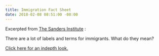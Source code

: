 ```yaml
---
title: Immigration Fact Sheet
date: 2018-02-08 08:51:00 -08:00
---
```


Excerpted from [The Sanders Institute](https://www.sandersinstitute.com/issues/immigration) :

There are a lot of labels and terms for immigrants.  What do they mean?

[Click here for an indepth look.](https://www.sandersinstitute.com/issues/immigration)